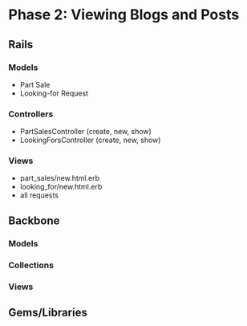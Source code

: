 # Phase 2: Viewing Blogs and Posts

## Rails
### Models
* Part Sale
* Looking-for Request

### Controllers
* PartSalesController (create, new, show)
* LookingForsController (create, new, show)

### Views
* part_sales/new.html.erb
* looking_for/new.html.erb
* all requests

## Backbone
### Models


### Collections


### Views


## Gems/Libraries
